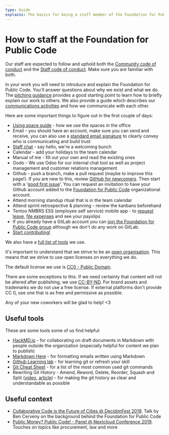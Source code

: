 ```yaml
---
type: Guide
explains: The basics for being a staff member of the Foundation for Public Code
---
```


# How to staff at the Foundation for Public Code

Our staff are expected to follow and uphold both the [Community code of conduct](../CODE_OF_CONDUCT.md) and the [Staff code of conduct](../organization/staff-code-of-conduct.md).
Make sure you are familiar with both.

In your work you will need to introduce and explain the Foundation for Public Code.
You'll answer questions about why we exist and what we do.
The [pitching guidance](../activities/communication/pitching.md) provides a good starting point to learn how to briefly explain our work to others.
We also provide a guide which describes our [communications activities](../activities/communication/index.md) and how we communicate with each other.

Here are some important things to figure out in the first couple of days:

* [Using space guide](../activities/office-management/using-space.md) - how we use the spaces in the office
* Email - you should have an account, make sure you can send and receive, you can also use a [standard email signature](../activities/communication/email-signature-template.md) to clearly convey who is communicating and build trust
* [Staff chat](../activities/communication/using-chat.md) - say hello, we're a welcoming bunch
* Calendar - add your holidays to the team calendar
* Manual of me - fill out your own and read the existing ones
* Oodo - We use Odoo for our internal chat tool as well as project management and customer relations management
* Github - push a branch, make a pull request (maybe to improve this page!). If you are new to this, review [GitHub for newcomers](../activities/trainings/github-for-newcomers.md). Then start with a '[good first issue](https://github.com/publiccodenet/about/issues?q=is%3Aissue+is%3Aopen+label%3A%22good+first+issue%22)'. You can request an invitation to have your Github account added to the [Foundation for Public Code](https://github.com/publiccodenet/) organizational account.
* Attend morning standup ritual that is in the team calendar
* Attend sprint retrospective & planning - review the kanbans beforehand
* Tentoo NMBRS ESS (employee self service) mobile app - to [request leave](../activities/staff-information/leave.md), [file expenses](../activities/staff-information/expense.md) and see your payslips
* If you already have a GitLab account you can [join the Foundation for Public Code group](https://gitlab.com/publiccodenet) although we don't do any work on GitLab.
* [Start contributing!](../activities/documentation/index.md)

We also have a [full list of tools](https://about.publiccode.net/activities/tool-management/) we use.

It's important to understand that we strive to be an [open organisation](../organization/cultural-values.md).
This means that we strive to use open licenses on everything we do.

The default license we use is [CC0 - Public Domain](https://creativecommons.org/share-your-work/public-domain/cc0).

There are some exceptions to this.
If we need certainty that content will not be altered after publishing, we use [CC-BY-ND](https://creativecommons.org/licenses/by-nd/4.0/).
For brand assets and trademarks we do not use a free license.
If external platforms don't provide CC 0, use one that is as free and permissive as possible.

Any of your new coworkers will be glad to help! <3

## Useful tools

These are some tools some of us find helpful:

* [HackMD.io](https://hackmd.io/) - for collaborating on draft documents in Markdown with people outside the organization (especially helpful for content we plan to publish)
* [Markdown Here](https://markdown-here.com/) - for formatting emails written using Markdown
* [Github Learning lab](https://lab.github.com/) - for learning git or refresh your skill
* [Git Cheat Sheet](https://education.github.com/git-cheat-sheet-education.pdf) - for a list of the most common used git commands
* Rewriting Git History - Amend, Reword, Delete, Reorder, Squash and Split ([video](https://www.youtube.com/watch?v=ElRzTuYln0M), [article](https://www.themoderncoder.com/rewriting-git-history/)) - for making the git history as clear and understandable as possible

## Useful context

* [Collaborative Code is the Future of Cities @ DecidimFest 2019](https://www.youtube.com/watch?v=cnJtnZ9Cx1o). Talk by Ben Cerveny on the background behind the Foundation for Public Code
* [Public Money? Public Code! - Panel @ Nextcloud Conference 2019](https://youtube.com/watch?v=QHFkD4xfd6c). Touches on topics like procurement, law and more
